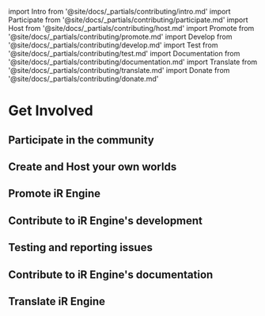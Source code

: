 import Intro from '@site/docs/_partials/contributing/intro.md'
import Participate from '@site/docs/_partials/contributing/participate.md'
import Host from '@site/docs/_partials/contributing/host.md'
import Promote from '@site/docs/_partials/contributing/promote.md'
import Develop from '@site/docs/_partials/contributing/develop.md'
import Test from '@site/docs/_partials/contributing/test.md'
import Documentation from '@site/docs/_partials/contributing/documentation.md'
import Translate from '@site/docs/_partials/contributing/translate.md'
import Donate from '@site/docs/_partials/contributing/donate.md'

# Get Involved
<!--
TODO List of things to contribute:   (This page should explain all of them)
- TODO:extend: Participate in the community
- TODO:extend: Create projects and host your own worlds
- TODO:extend: Get involved with the engine's development
  - Contribute code
  - Testing and reporting issues
- Contribute to the documentation
- TODO: Contribute translations
- TODO: Donate
-->
<Intro />

## Participate in the community
<Participate />

## Create and Host your own worlds
<Host />

## Promote iR Engine
<Promote />

## Contribute to iR Engine's development
<Develop />

## Testing and reporting issues
<Test />

## Contribute to iR Engine's documentation
<Documentation />

## Translate iR Engine
<Translate />

<!--
TODO
## Donate to iR Engine
-->

